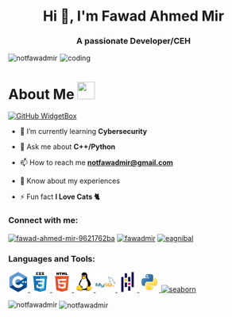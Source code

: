 
<h1 align="center">Hi 👋, I'm Fawad Ahmed Mir</h1>
<h3 align="center">A passionate Developer/CEH</h3>
<img align="right" alt="coding" width="400" src="https://i.pinimg.com/originals/35/58/0d/35580d64b9b883fd0e0678595fc2aefd.gif" >
<p align="left"> <img src="https://komarev.com/ghpvc/?username=notfawadmir&label=Profile%20views&color=0e75b6&style=flat" alt="notfawadmir" /> </p>

<h1>
 About Me 
<a href="#--about-me--">
    <img src = "https://raw.githubusercontent.com/HighAmbition211/HighAmbition211/auxiliary/others/star.gif" width = 35px height = 35px>
</a>
</h1>


[![GitHub WidgetBox](https://github-widgetbox.vercel.app/api/profile?username=notfawadmir&data=followers,repositories,stars,commits&theme=dark)](https://www.linkedin.com/in/fawad-ahmed-mir-9621762ba/)


- 🌱 I’m currently learning **Cybersecurity**

- 💬 Ask me about **C++/Python**

- 📫 How to reach me **notfawadmir@gmail.com**

- 📄 Know about my experiences 

- ⚡ Fun fact **I Love Cats 🐈**

<h3 align="left">Connect with me:</h3>
<p align="left">
<a href="https://linkedin.com/in/fawad-ahmed-mir-9621762ba" target="blank"><img align="center" src="https://raw.githubusercontent.com/rahuldkjain/github-profile-readme-generator/master/src/images/icons/Social/linked-in-alt.svg" alt="fawad-ahmed-mir-9621762ba" height="30" width="40" /></a>
<a href="https://kaggle.com/fawadmir" target="blank"><img align="center" src="https://raw.githubusercontent.com/rahuldkjain/github-profile-readme-generator/master/src/images/icons/Social/kaggle.svg" alt="fawadmir" height="30" width="40" /></a>
<a href="https://instagram.com/eagnibal" target="blank"><img align="center" src="https://raw.githubusercontent.com/rahuldkjain/github-profile-readme-generator/master/src/images/icons/Social/instagram.svg" alt="eagnibal" height="30" width="40" /></a>
</p>

<h3 align="left">Languages and Tools:</h3>
<p align="left"> <a href="https://www.w3schools.com/cpp/" target="_blank" rel="noreferrer"> <img src="https://raw.githubusercontent.com/devicons/devicon/master/icons/cplusplus/cplusplus-original.svg" alt="cplusplus" width="40" height="40"/> </a> <a href="https://www.w3schools.com/css/" target="_blank" rel="noreferrer"> <img src="https://raw.githubusercontent.com/devicons/devicon/master/icons/css3/css3-original-wordmark.svg" alt="css3" width="40" height="40"/> </a> <a href="https://www.w3.org/html/" target="_blank" rel="noreferrer"> <img src="https://raw.githubusercontent.com/devicons/devicon/master/icons/html5/html5-original-wordmark.svg" alt="html5" width="40" height="40"/> </a> <a href="https://www.linux.org/" target="_blank" rel="noreferrer"> <img src="https://raw.githubusercontent.com/devicons/devicon/master/icons/linux/linux-original.svg" alt="linux" width="40" height="40"/> </a> <a href="https://www.mysql.com/" target="_blank" rel="noreferrer"> <img src="https://raw.githubusercontent.com/devicons/devicon/master/icons/mysql/mysql-original-wordmark.svg" alt="mysql" width="40" height="40"/> </a> <a href="https://pandas.pydata.org/" target="_blank" rel="noreferrer"> <img src="https://raw.githubusercontent.com/devicons/devicon/2ae2a900d2f041da66e950e4d48052658d850630/icons/pandas/pandas-original.svg" alt="pandas" width="40" height="40"/> </a> <a href="https://www.python.org" target="_blank" rel="noreferrer"> <img src="https://raw.githubusercontent.com/devicons/devicon/master/icons/python/python-original.svg" alt="python" width="40" height="40"/> </a> <a href="https://seaborn.pydata.org/" target="_blank" rel="noreferrer"> <img src="https://seaborn.pydata.org/_images/logo-mark-lightbg.svg" alt="seaborn" width="40" height="40"/> </a> </p>

<p><img align="left" src="https://github-readme-stats.vercel.app/api/top-langs?username=notfawadmir&show_icons=true&locale=en&layout=compact" alt="notfawadmir" /></p>

<p>&nbsp;<img align="center" src="https://github-readme-stats.vercel.app/api?username=notfawadmir&show_icons=true&locale=en" alt="notfawadmir" /></p>
